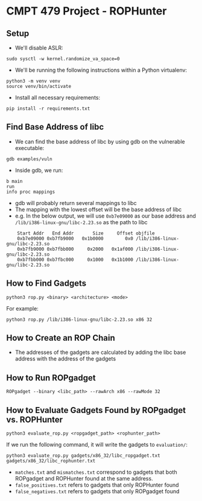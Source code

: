 # CMPT 479 Project - ROPHunter

## Setup
- We'll disable ASLR:
```
sudo sysctl -w kernel.randomize_va_space=0
```

- We'll be running the following instructions within a Python virtualenv:
```
python3 -m venv venv
source venv/bin/activate
```

- Install all necessary requirements:
```
pip install -r requirements.txt
```

## Find Base Address of libc
- We can find the base address of libc by using gdb on the vulnerable executable:
```
gdb examples/vuln
```

- Inside gdb, we run:
```
b main
run
info proc mappings
```

- gdb will probably return several mappings to libc
- The mapping with the lowest offset will be the base address of libc
- e.g. In the below output, we will use `0xb7e09000` as our base address and `/lib/i386-linux-gnu/libc-2.23.so` as the path to libc
```
	Start Addr   End Addr       Size     Offset objfile
	0xb7e09000 0xb7fb9000   0x1b0000        0x0 /lib/i386-linux-gnu/libc-2.23.so
	0xb7fb9000 0xb7fbb000     0x2000   0x1af000 /lib/i386-linux-gnu/libc-2.23.so
	0xb7fbb000 0xb7fbc000     0x1000   0x1b1000 /lib/i386-linux-gnu/libc-2.23.so
```

## How to Find Gadgets
```
python3 rop.py <binary> <architecture> <mode>
```
For example:
```
python3 rop.py /lib/i386-linux-gnu/libc-2.23.so x86 32
```

## How to Create an ROP Chain
- The addresses of the gadgets are calculated by adding the libc base address with the address of the gadgets

## How to Run ROPgadget
```
ROPgadget --binary <libc_path> --rawArch x86 --rawMode 32
```

## How to Evaluate Gadgets Found by ROPgadget vs. ROPHunter
```
python3 evaluate_rop.py <ropgadget_path> <rophunter_path>
```

If we run the following command, it will write the gadgets to `evaluation/`:
```
python3 evaluate_rop.py gadgets/x86_32/libc_ropgadget.txt gadgets/x86_32/libc_rophunter.txt
```

- `matches.txt` and `mismatches.txt` correspond to gadgets that both ROPgadget and ROPHunter found at the same address.
- `false_positives.txt` refers to gadgets that only ROPHunter found
- `false_negatives.txt` refers to gadgets that only ROPgadget found